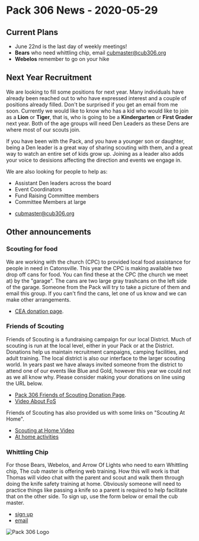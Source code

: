 # Pack 306 News - 2020-05-29

## Current Plans

* June 22nd is the last day of weekly meetings!
* **Bears** who need whittling chip, email [cubmaster@cub306.org](mailto:cubmaster@cub306.org?subject=whittling%20chip)
* **Webelos** remember to go on your hike

## Next Year Recruitment

We are looking to fill some positions for next year. Many individuals have already been reached out to who have expressed interest and a couple of positions already filled. Don't be surprised if you get an email from me soon. Currently we would like to know who has a kid who would like to join as a **Lion** or **Tiger**, that is, who is going to be a **Kindergarten** or **First Grader** next year. Both of the age groups will need Den Leaders as these Dens are where most of our scouts join.

If you have been with the Pack, and you have a younger son or daughter, being a Den leader is a great way of sharing scouting with them, and a great way to watch an entire set of kids grow up. Joining as a leader also adds your voice to desisions affecting the direction and events we engage in.

We are also looking for people to help as:

* Assistant Den leaders across the board
* Event Coordinators
* Fund Raising Committee members
* Committee Members at large

- [cubmaster@cub306.org](mailto:cubmaster@cub306.org?subject=leaders)

## Other announcements

### Scouting for food
We are working with the church (CPC) to provided local food assistance for people in need in Catonsville. This year the CPC is making available two drop off cans for food. You can find these at the CPC (the church we meet at) by the "garage". The cans are two large gray trashcans on the left side of the garage. Someone from the Pack will try to take a picture of them and email this group. If you can't find the cans, let one of us know and we can make other arrangements.

* [CEA donation page](http://catonsvillehelp.org/donating-money/).

### Friends of Scouting
Friends of Scouting is a fundraising campaign for our local District. Much of scouting is run at the local level, either in your Pack or at the District. Donations help us maintain recruitment campaigns, camping facilities, and adult training. The local district is also our interface to the larger scouting world. In years past we have always invited someone from the district to attend one of our events like Blue and Gold, however this year we could not as we all know why. Please consider making your donations on line using the URL below.

* [Pack 306 Friends of Scouting Donation Page](https://donations.scouting.org/#/council/220/appeal/2903).
* [Video About FoS](https://www.youtube.com/watch?v=JYMKJKP6mUc)

Friends of Scouting has also provided us with some links on "Scouting At Home".

* [Scouting at Home Video](https://www.youtube.com/watch?v=chnOUp2QzLY)
* [At home activities](http://www.baltimorebsa.org/pages/72813)

### Whittling Chip
For those Bears, Webelos, and Arrow Of Lights who need to earn Whittling chip, The cub master is offering web training. How this will work is that Thomas will video chat with the parent and scout and walk them through doing the knife safety training at home. Obviously someone will need to practice things like passing a knife so a parent is required to help facilitate that on the other side. To sign up, use the form below or email the cub master.

* [sign up](https://airtable.com/shrCCfJSAKvMVQeuB)
* [email](mailto:cubmaster@cub306.org?subject=knife%20saftey)

![Pack 306 Logo](https://cub306.org/images/PackLogo_Small.png?when=2020-05-20&where=web)